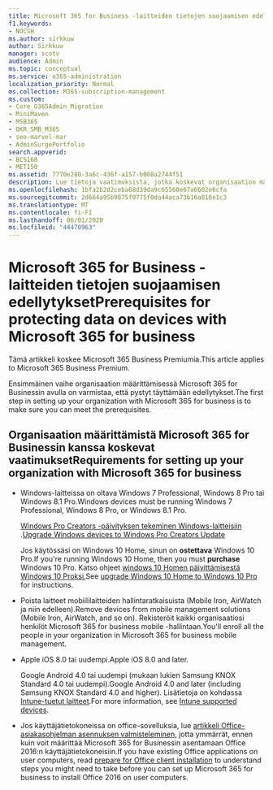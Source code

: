 ```yaml
---
title: Microsoft 365 for Business -laitteiden tietojen suojaamisen edellytykset
f1.keywords:
- NOCSH
ms.author: sirkkuw
author: Sirkkuw
manager: scotv
audience: Admin
ms.topic: conceptual
ms.service: o365-administration
localization_priority: Normal
ms.collection: M365-subscription-management
ms.custom:
- Core_O365Admin_Migration
- MiniMaven
- MSB365
- OKR_SMB_M365
- seo-marvel-mar
- AdminSurgePortfolio
search.appverid:
- BCS160
- MET150
ms.assetid: 7770e280-3a6c-436f-a157-b008a2744f51
description: Lue tietoja vaatimuksista, jotka koskevat organisaation määrittämistä Microsoft 365 for Businessin avulla ja työtietojen suojaamista käyttäjien laitteissa.
ms.openlocfilehash: 1bfa2b2d2ceba68d39da9c65560e67a6602e6cfa
ms.sourcegitcommit: 2d664a95b9875f0775f0da44aca73b16a816e1c3
ms.translationtype: MT
ms.contentlocale: fi-FI
ms.lasthandoff: 06/01/2020
ms.locfileid: "44470963"
---
```

# <a name="prerequisites-for-protecting-data-on-devices-with-microsoft-365-for-business"></a><span data-ttu-id="a0cfa-103">Microsoft 365 for Business -laitteiden tietojen suojaamisen edellytykset</span><span class="sxs-lookup"><span data-stu-id="a0cfa-103">Prerequisites for protecting data on devices with Microsoft 365 for business</span></span>

<span data-ttu-id="a0cfa-104">Tämä artikkeli koskee Microsoft 365 Business Premiumia.</span><span class="sxs-lookup"><span data-stu-id="a0cfa-104">This article applies to Microsoft 365 Business Premium.</span></span>

<span data-ttu-id="a0cfa-105">Ensimmäinen vaihe organisaation määrittämisessä Microsoft 365 for Businessin avulla on varmistaa, että pystyt täyttämään edellytykset.</span><span class="sxs-lookup"><span data-stu-id="a0cfa-105">The first step in setting up your organization with Microsoft 365 for business is to make sure you can meet the prerequisites.</span></span>
  
## <a name="requirements-for-setting-up-your-organization-with-microsoft-365-for-business"></a><span data-ttu-id="a0cfa-106">Organisaation määrittämistä Microsoft 365 for Businessin kanssa koskevat vaatimukset</span><span class="sxs-lookup"><span data-stu-id="a0cfa-106">Requirements for setting up your organization with Microsoft 365 for business</span></span>

- <span data-ttu-id="a0cfa-107">Windows-laitteissa on oltava Windows 7 Professional, Windows 8 Pro tai Windows 8.1 Pro.</span><span class="sxs-lookup"><span data-stu-id="a0cfa-107">Windows devices must be running Windows 7 Professional, Windows 8 Pro, or Windows 8.1 Pro.</span></span>
    
    <span data-ttu-id="a0cfa-108">[Windows Pro Creators -päivityksen tekeminen Windows-laitteisiin](upgrade-to-windows-pro-creators-update.md) .</span><span class="sxs-lookup"><span data-stu-id="a0cfa-108">[Upgrade Windows devices to Windows Pro Creators Update](upgrade-to-windows-pro-creators-update.md)</span></span>
    
    <span data-ttu-id="a0cfa-109">Jos käytössäsi on Windows 10 Home, sinun on **ostettava** Windows 10 Pro.</span><span class="sxs-lookup"><span data-stu-id="a0cfa-109">If you're running Windows 10 Home, then you must **purchase** Windows  10 Pro.</span></span> <span data-ttu-id="a0cfa-110">Katso ohjeet [windows 10 Homen päivittämisestä Windows 10 Proksi.](https://support.office.com/article/0aee10c1-4d34-43ee-a325-579c6c2df90e?ui=en-US&rs=en-US&ad=US)</span><span class="sxs-lookup"><span data-stu-id="a0cfa-110">See [upgrade Windows 10 Home to Windows 10 Pro](https://support.office.com/article/0aee10c1-4d34-43ee-a325-579c6c2df90e?ui=en-US&rs=en-US&ad=US) for instructions.</span></span> 
    
- <span data-ttu-id="a0cfa-111">Poista laitteet mobiililaitteiden hallintaratkaisuista (Mobile Iron, AirWatch ja niin edelleen).</span><span class="sxs-lookup"><span data-stu-id="a0cfa-111">Remove devices from mobile management solutions (Mobile Iron, AirWatch, and so on).</span></span> <span data-ttu-id="a0cfa-112">Rekisteröit kaikki organisaatiosi henkilöt Microsoft 365 for business mobile -hallintaan.</span><span class="sxs-lookup"><span data-stu-id="a0cfa-112">You'll enroll all the people in your organization in Microsoft 365 for business mobile management.</span></span>
    
- <span data-ttu-id="a0cfa-113">Apple iOS 8.0 tai uudempi.</span><span class="sxs-lookup"><span data-stu-id="a0cfa-113">Apple iOS 8.0 and later.</span></span>
    
    <span data-ttu-id="a0cfa-114">Google Android 4.0 tai uudempi (mukaan lukien Samsung KNOX Standard 4.0 tai uudempi).</span><span class="sxs-lookup"><span data-stu-id="a0cfa-114">Google Android 4.0 and later (including Samsung KNOX Standard 4.0 and higher).</span></span> <span data-ttu-id="a0cfa-115">Lisätietoja on kohdassa [Intune-tuetut laitteet](https://go.microsoft.com/fwlink/p/?linkid=852307).</span><span class="sxs-lookup"><span data-stu-id="a0cfa-115">For more information, see [Intune supported devices](https://go.microsoft.com/fwlink/p/?linkid=852307).</span></span>
    
- <span data-ttu-id="a0cfa-116">Jos käyttäjätietokoneissa on office-sovelluksia, lue [artikkeli Office-asiakasohjelman asennuksen valmisteleminen,](prepare-for-office-client-deployment.md) jotta ymmärrät, ennen kuin voit määrittää Microsoft 365 for Businessin asentamaan Office 2016:n käyttäjätietokoneisiin.</span><span class="sxs-lookup"><span data-stu-id="a0cfa-116">If you have existing Office applications on user computers, read [prepare for Office client installation](prepare-for-office-client-deployment.md) to understand steps you might need to take before you can set up Microsoft 365 for business to install Office 2016 on user computers.</span></span> 
